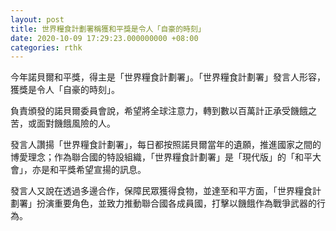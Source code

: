 ```yaml
---
layout: post
title: 世界糧食計劃署稱獲和平獎是令人「自豪的時刻」
date: 2020-10-09 17:29:23.000000000 +08:00
categories: rthk
---
```


今年諾貝爾和平獎，得主是「世界糧食計劃署」。「世界糧食計劃署」發言人形容，獲獎是令人「自豪的時刻」。

負責頒發的諾貝爾委員會說，希望將全球注意力，轉到數以百萬計正承受饑餓之苦，或面對饑餓風險的人。

發言人讚揚「世界糧食計劃署」，每日都按照諾貝爾當年的遺願，推進國家之間的博愛理念；作為聯合國的特設組織，「世界糧食計劃署」是「現代版」的「和平大會」，亦是和平獎希望宣揚的訊息。

發言人又說在透過多邊合作，保障民眾獲得食物，並達至和平方面，「世界糧食計劃署」扮演重要角色，並致力推動聯合國各成員國，打擊以饑餓作為戰爭武器的行為。
